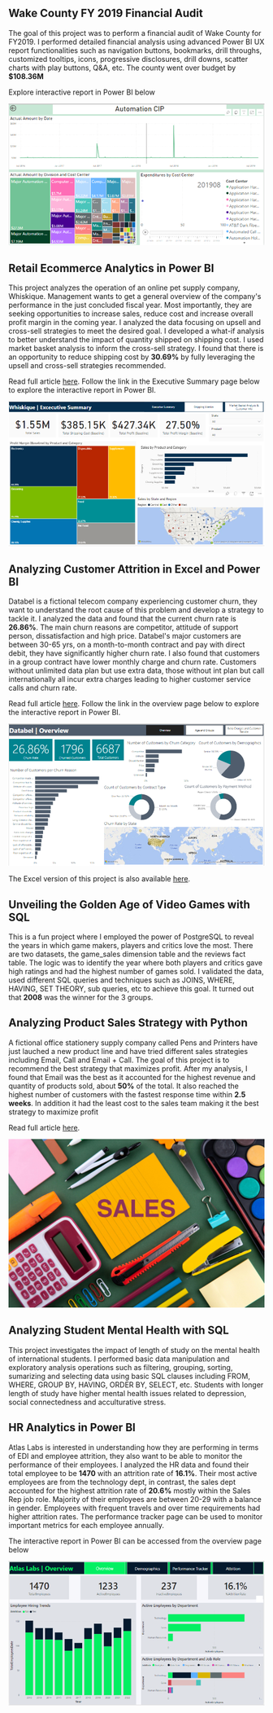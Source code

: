 ## Wake County FY 2019 Financial Audit

The goal of this project was to perform a financial audit of Wake County for FY2019. 
I performed detailed financial analysis using advanced Power BI UX report functionalities 
such as navigation buttons, bookmarks, drill throughs, customized tooltips, icons, progressive disclosures, 
drill downs, scatter charts with play buttons, Q&A, etc. The county went over budget by **$108.36M**

Explore interactive report in Power BI below

[![](WakeCounty_WatchDog/wakecounty.PNG)](https://app.powerbi.com/view?r=eyJrIjoiZWJiZDAxYjQtMWIzMC00ZmM0LTk2ZGMtZWFjMzdkZmIyMzc0IiwidCI6ImViNmY1ODUzLTZhODUtNDRjZC1hNGJiLTM3YzhiYjEzOWJjYyJ9)


## Retail Ecommerce Analytics in Power BI

This project analyzes the operation of an online pet supply company, Whiskique.
Management wants to get a general overview of the company's performance in the 
just concluded fiscal year. Most importantly, they are seeking opportunities to
increase sales, reduce cost and increase overall profit margin in the coming year.
I analyzed the data focusing on upsell and cross-sell strategies to meet the desired 
goal. I developed a what-if analysis to better understand the impact of quantity 
shipped on shipping cost. I used market basket analysis to inform the cross-sell strategy. I found that there is an opportunity to reduce shipping cost by **30.69%** by 
fully leveraging the upsell and cross-sell strategies recommended.

Read full article [here](https://medium.com/@yusufolonade/retail-ecommerce-analytics-in-power-bi-7d1ba0ebb003). Follow the link in the Executive Summary page below to explore the interactive report in Power BI.

[![](Retail_Ecommerce_Analytics_PowerBI/executive_summary.PNG)](https://app.powerbi.com/view?r=eyJrIjoiZmE1ODI4MmItNGQ0NC00MzIyLThiYjEtZWE2YmE0Y2ZhYTgzIiwidCI6ImViNmY1ODUzLTZhODUtNDRjZC1hNGJiLTM3YzhiYjEzOWJjYyJ9)


## Analyzing Customer Attrition in Excel and Power BI

Databel is a fictional telecom company experiencing customer churn, they
want to understand the root cause of this problem and develop a strategy 
to tackle it. I analyzed the data and found that the current churn rate is
**26.86%**. The main churn reasons are competitor, attitude of support person, 
dissatisfaction and high price. Databel's major customers are between 30-65 yrs, 
on a month-to-month contract and pay with direct debit, they have significantly 
higher churn rate. I also found that customers in a group contract have lower 
monthly charge and churn rate. Customers without unlimited data plan but use 
extra data, those without int plan but call internationally all incur extra charges 
leading to higher customer service calls and churn rate. 

Read full article [here](https://medium.com/@yusufolonade/analyzing-customer-attrition-in-excel-and-power-bi-151cf475694f). Follow the link in the overview page below to explore the interactive report in Power BI.

[![](Customer_Churn_Excel_PowerBI/overview_page.PNG)](https://app.powerbi.com/view?r=eyJrIjoiNDQ0MDAzZTctY2E1ZC00MjdhLWEyMDEtMjVjMDE2ZGVjNGZiIiwidCI6ImViNmY1ODUzLTZhODUtNDRjZC1hNGJiLTM3YzhiYjEzOWJjYyJ9)

The Excel version of this project is also available [here](https://github.com/Yusuf-Olonade/DataAnalytics_Projects/blob/main/Customer_Churn_Excel_PowerBI/customer_churn.xlsx).


## Unveiling the Golden Age of Video Games with SQL

This is a fun project where I employed the power of PostgreSQL to reveal the years in 
which game makers, players and critics love the most. There are two datasets, the game_sales 
dimension table and the reviews fact table. The logic was to identify the year where both 
players and critics gave high ratings and had the highest number of games sold. I validated 
the data, used different SQL queries and techniques such as JOINS, WHERE, HAVING, SET THEORY, 
sub queries, etc to achieve this goal. It turned out that **2008** was the winner for the 3 groups.


## Analyzing Product Sales Strategy with Python

A fictional office stationery supply company called Pens and Printers
have just lauched a new product line and have tried different sales strategies
including Email, Call and Email + Call. The goal of this project is to recommend the best strategy that maximizes profit. After my analysis, I found that Email
was the best as it accounted for the highest revenue and quantity of products sold,
about **50%** of the total. It also reached the highest number of customers with 
the fastest response time within **2.5 weeks**. In addition it had the least cost to 
the sales team making it the best strategy to maximize profit

Read full article [here](https://app.datacamp.com/workspace/w/c55bc135-4d23-4fc5-9d7f-c9c273112851/edit).

[![](Product_Sales_Python/sales.png)](https://app.datacamp.com/workspace/w/c55bc135-4d23-4fc5-9d7f-c9c273112851/edit)


## Analyzing Student Mental Health with SQL

This project investigates the impact of length of study on the mental health
of international students. I performed basic data manipulation and exploratory
analysis operations such as filtering, grouping, sorting, sumarizing and 
selecting data using basic SQL clauses including FROM, WHERE, GROUP BY, HAVING,
ORDER BY, SELECT, etc. Students with longer length of study have higher mental
health issues related to depression, social connectedness and acculturative stress.


## HR Analytics in Power BI

Atlas Labs is interested in understanding how they are performing in terms
of EDI and employee attrition, they also want to be able to monitor the 
performance of their employees. I analyzed the HR data and found their
total employee to be **1470** with an attrition rate of **16.1%**. Their most active
employees are from the technology dept, in contrast, the sales dept accounted
for the highest attrition rate of **20.6%** mostly within the Sales Rep job role. 
Majority of their employees are between 20-29 with a balance in gender. 
Employees with frequent travels and over time requirements had higher attrition 
rates. The performance tracker page can be used to monitor important metrics for each 
employee annually.

The interactive report in Power BI can be accessed from the overview page below

[![](HR_Analytics_PowerBI/overview_page.PNG)](https://app.powerbi.com/view?r=eyJrIjoiYTdjODc1NjYtMzc1Ni00OTczLWE4MjgtNTU2YzIwMGRjYjYwIiwidCI6ImViNmY1ODUzLTZhODUtNDRjZC1hNGJiLTM3YzhiYjEzOWJjYyJ9)



 


